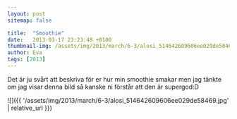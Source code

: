 ```yaml
---
layout: post
sitemap: false

title:  "Smoothie"
date:   2013-03-17 23:23:48 +0100
thumbnail-img: /assets/img/2013/march/6-3/alosi_514642609606ee029de58469.jpg
author: Eva
tags: [2013]
---
```


Det är ju svårt att beskriva för er hur min smoothie smakar men jag tänkte om jag visar denna bild så kanske ni förstår att den är supergod:D

![]({{ '/assets/img/2013/march/6-3/alosi_514642609606ee029de58469.jpg'  | relative_url }})

